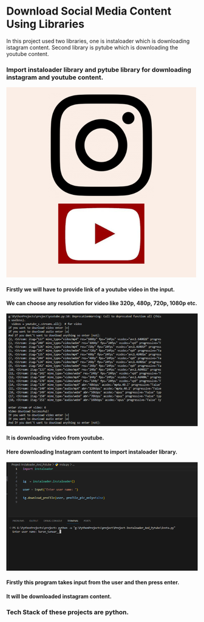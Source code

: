 # Download Social Media Content Using Libraries
In this project used two libraries, one is instaloader which is downloading istagram content. Second library is pytube which is downloading the youtube content.

### Import instaloader library and pytube library for downloading instagram and youtube content.
![App Screenshot](https://github.com/karan2782/Project-Instaloader_And_Pytube/blob/main/social-md.png)

#### Firstly we will have to provide link of a youtube video in the input. 
#### We can choose any resolution for video like 320p, 480p, 720p, 1080p etc.

![App Screenshot](https://github.com/karan2782/Project-Instaloader_And_Pytube/blob/main/Screenshot%202024-02-23%20171903.png)
#### It is downloading video from youtube.




#### Here downloading Instagram content to import instaloader library.
![App Screenshot](https://github.com/karan2782/Project-Instaloader_And_Pytube/blob/main/Screenshot%202024-02-23%20172957.png)
#### Firstly this program takes input from the user and then press enter.
#### It will be downloaded instagram content.


### Tech Stack of these projects are python.

